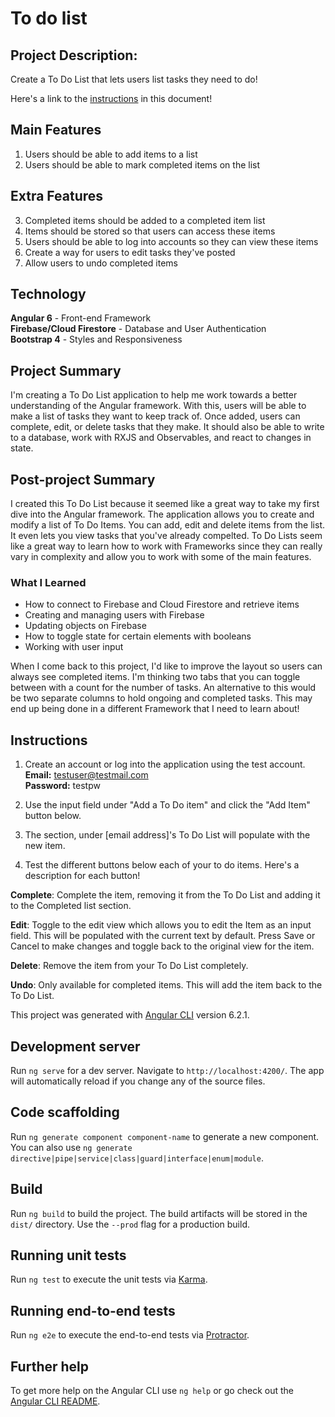 # To do list
## Project Description:
Create a To Do List that lets users list tasks they need to do!

Here's a link to the [instructions](#instructions) in this document!

## Main Features
1. Users should be able to add items to a list
2. Users should be able to mark completed items on the list

## Extra Features
3. Completed items should be added to a completed item list
4. Items should be stored so that users can access these items
5. Users should be able to log into accounts so they can view these items
6. Create a way for users to edit tasks they've posted
7. Allow users to undo completed items

## Technology
__Angular 6__ - Front-end Framework\
__Firebase/Cloud Firestore__ - Database and User Authentication\
__Bootstrap 4__ - Styles and Responsiveness

## Project Summary
I'm creating a To Do List application to help me work towards a better understanding of the Angular framework. With this, users will be able to make a list of tasks they want to keep track of. Once added, users can complete, edit, or delete tasks that they make. It should also be able to write to a database, work with RXJS and Observables, and react to changes in state.

## Post-project Summary
I created this To Do List because it seemed like a great way to take my first dive into the Angular framework. The application allows you to create and modify a list of To Do Items. You can add, edit and delete items from the list. It even lets you view tasks that  you've already compelted. To Do Lists seem like a great way to learn how to work with Frameworks since they can really vary in complexity and allow you to work with some of the main features.

### What I Learned
* How to connect to Firebase and Cloud Firestore and retrieve items
* Creating and managing users with Firebase
* Updating objects on Firebase
* How to toggle state for certain elements with booleans
* Working with user input

 When I come back to this project, I'd like to improve the layout so users can always see completed items. I'm thinking two tabs that you can toggle between with a count for the number of tasks. An alternative to this would be two separate columns to hold ongoing and completed tasks. This may end up being done in a different Framework that I need to learn about!

 ## Instructions
 1. Create an account or log into the application using the test account. \
 __Email:__ testuser@testmail.com\
 __Password:__ testpw
 2. Use the input field under "Add a To Do item" and click the "Add Item" button below. 

 3. The section, under [email address]'s To Do List will populate with the new item.

4. Test the different buttons below each of your to do items. Here's a description for each button!

__Complete__: 
Complete the item, removing it from the To Do List and adding it to the Completed list section.

__Edit__: 
Toggle to the edit view which allows you to edit the Item as an input field. This will be populated with the current text by default. Press Save or Cancel to make changes and toggle back to the original view for the item.

__Delete__: 
Remove the item from your To Do List completely.

__Undo__: 
Only available for completed items. This will add the item back to the To Do List.

This project was generated with [Angular CLI](https://github.com/angular/angular-cli) version 6.2.1.

## Development server

Run `ng serve` for a dev server. Navigate to `http://localhost:4200/`. The app will automatically reload if you change any of the source files.

## Code scaffolding

Run `ng generate component component-name` to generate a new component. You can also use `ng generate directive|pipe|service|class|guard|interface|enum|module`.

## Build

Run `ng build` to build the project. The build artifacts will be stored in the `dist/` directory. Use the `--prod` flag for a production build.

## Running unit tests

Run `ng test` to execute the unit tests via [Karma](https://karma-runner.github.io).

## Running end-to-end tests

Run `ng e2e` to execute the end-to-end tests via [Protractor](http://www.protractortest.org/).

## Further help

To get more help on the Angular CLI use `ng help` or go check out the [Angular CLI README](https://github.com/angular/angular-cli/blob/master/README.md).
